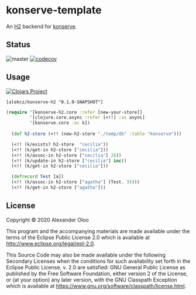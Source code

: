 # konserve-template

An [H2](https://www.h2database.com/html/main.html) backend for [konserve](https://github.com/replikativ/konserve). 

## Status

![master](https://github.com/alekcz/konserve-h2/workflows/master/badge.svg) [![codecov](https://codecov.io/gh/alekcz/konserve-h2/branch/master/graph/badge.svg)](https://codecov.io/gh/alekcz/konserve-h2) 

## Usage

[![Clojars Project](https://img.shields.io/clojars/v/alekcz/konserve-h2.svg)](http://clojars.org/alekcz/konserve-h2)

`[alekcz/konserve-h2 "0.1.0-SNAPSHOT"]`

```clojure
(require '[konserve-h2.core :refer [new-your-store]]
         '[clojure.core.async :refer [<!!] :as async]
         '[konserve.core :as k])
  
  (def h2-store (<!! (new-h2-store "./temp/db" :table "konserve")))

  (<!! (k/exists? h2-store  "cecilia"))
  (<!! (k/get-in h2-store ["cecilia"]))
  (<!! (k/assoc-in h2-store ["cecilia"] 28))
  (<!! (k/update-in h2-store ["cecilia"] inc))
  (<!! (k/get-in h2-store ["cecilia"]))

  (defrecord Test [a])
  (<!! (k/assoc-in h2-store ["agatha"] (Test. 35)))
  (<!! (k/get-in h2-store ["agatha"]))
```

## License

Copyright © 2020 Alexander Oloo

This program and the accompanying materials are made available under the
terms of the Eclipse Public License 2.0 which is available at
http://www.eclipse.org/legal/epl-2.0.

This Source Code may also be made available under the following Secondary
Licenses when the conditions for such availability set forth in the Eclipse
Public License, v. 2.0 are satisfied: GNU General Public License as published by
the Free Software Foundation, either version 2 of the License, or (at your
option) any later version, with the GNU Classpath Exception which is available
at https://www.gnu.org/software/classpath/license.html.
